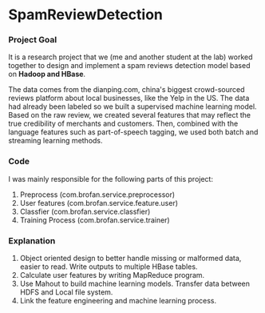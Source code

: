 # SpamReviewDetection


### Project Goal

It is a research project that we (me and another student at the lab) worked together to design and implement a spam reviews detection model based on **Hadoop and HBase**.

The data comes from the dianping.com, china's biggest crowd-sourced reviews platform about local businesses, like the Yelp in the US. The data had already been labeled so we built a supervised machine learning model. Based on the raw review, we created several features that may reflect the true credibility of merchants and customers. Then, combined with the language features such as part-of-speech tagging, we used both batch and streaming learning methods. 

### Code

I was mainly responsible for the following parts of this project:

1. Preprocess (com.brofan.service.preprocessor)
2. User features (com.brofan.service.feature.user)
3. Classfier (com.brofan.service.classfier)
4. Training Process (com.brofan.service.trainer)

### Explanation 

1. Object oriented design to better handle missing or malformed data, easier to read. Write outputs to multiple HBase tables.
2. Calculate user features by writing MapReduce program.
3. Use Mahout to build machine learning models. Transfer data between HDFS and Local file system. 
4. Link the feature engineering and machine learning process. 



